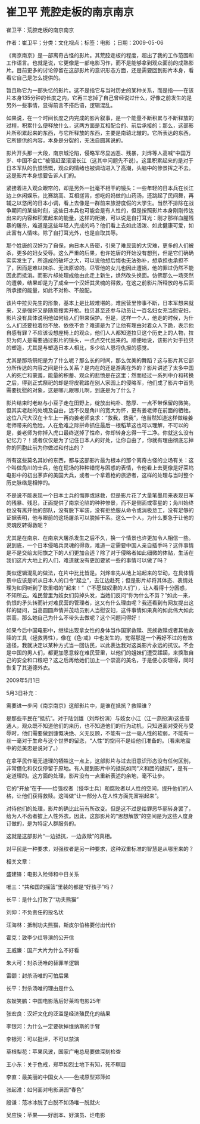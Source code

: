 # 崔卫平  荒腔走板的南京南京  
  
崔卫平：荒腔走板的南京南京  
作者：崔卫平；分类：文化视点；标签：电影 ；日期：2009-05-06  
《南京南京》是一部离奇古怪的影片。其荒腔走板的程度，超出了我的工作范围和工作语言。也就是说，它更像是一部电影习作，而不是能够拿到观众面前的成熟影片。目前更多的讨论停留在这部影片的意识形态方面，还是需要回到影片本身，看看它自己是怎么提供的。  
暂且称它为一部失忆的影片。这不是指它与当时历史的某种关系，而是指——在该片本身135分钟的长度之内，它再三忘掉了自己曾经说过什么，好像之前发生的是另外一些事情，显得前言不搭后语，逻辑混乱。  
如果说，在一个时间长度之内完成的影片叙事，是一个能量不断积累与不断释放的过程，积累什么便释放什么，这两方面是互相配合的、前后承接的；那么，这部影片所积累起来的东西，与它所释放的东西，主要是南辕北辙的。它所表达的东西，它所提供的内容，本身是分裂的，无法自圆其说的。  
影片开头那一大段，南京城沦陷，侵略军尽显凶恶、残暴，刘烨等人高喊“中国万岁、中国不会亡”被驱赶至滚滚长江（这其中问题先不说）。这里积累起来的是对于日本军队的仇恨愤慨，观众的情绪也被调动进入了高潮，头脑中的惨景挥之不去。这是影片本身想要告诉人们的。  
紧接着进入观众眼帘的，却是另外一批毫不相干的镜头：一些年轻的日本兵在长江边上休闲娱乐，比赛跳高、互相搓背，想吃妈妈做的山药汤，还跳起了民间舞，再辅之以悠闲的日本小调，看上去像是一群前来旅游度假的大学生。当然不排除在战争期间的某些时刻，这些日本兵也可能会是有人性的，但是按照影片本身刚刚传达出来的内容和积累起来的能量，这样的衔接，可以说是自打耳光：刚才那样血腥残暴的屠杀，难道是这些年轻人完成的吗？他们看上去如此活泼、如此健康可爱，如此富有人情味。除了自打耳光外，也是自取其辱。  
那个姓唐的汉奸为了自保，向日本人告密，引来了难民营的大灾难，更多的人们被杀，更多的妇女受辱。这么严重的后果，也许姓唐的开始没有想到，但是它们确确实实发生了，所造成的破坏之大，可以说他想后悔也无法弥补，想承担也承担不了，因而是难以抹杀、无法原谅的。尽管他的女儿也因此遭祸，他的罪过仍然不能因此而抵消。而影片却处理成他由此走上新生，焕然改头换面。仿佛那么一场突然的遭袭，结果却是为了成全一个汉奸其灵魂的得救，在这之前影片所释放的与后面所承接的能量，如此不对称、不般配。  
该片中拉贝先生的形象，基本上是比较难堪的。难民营里惨事不断，日本军想来就来，又是强奸又是随意搜索开枪。拉贝甚至还参与动员让一百名妇女充当慰安妇，影片没有具体说明他如何给人们带来保护。但是，这样一个人，他走的时候，为什么人们还要拉着他不放、依依不舍？难道是为了让他有理由对着众人下跪，表示他自感有罪？不应该设想座椅上的观众，他们人人都知道拉贝这个历史上的人物，拉贝为何人是需要通过影片的镜头，一点点交代出来的。顺便地说，该影片对于拉贝的塑造，尤其是与塑造日本人相比，多少给人恩将仇报的感觉。  
尤其是那场祭祀是为了什么呢？那么长的时间，那么优美的舞蹈？这与影片其它部分所传达的内容之间是什么关系？是内在的还是游离在外的？影片讲述了太多中国人的死亡和蒙羞，能量的积蓄、观众的悲愤是在这里；然而经过一系列中介和转换之后，得到正式祭祀的却是将皮靴踏在别人家园上的侵略军，他们成了影片中首先需要抚慰的对象，这是哪儿跟哪儿啊，到底是为了什么？  
影片结束时老赵与小豆子走在田野上，绽放出纯朴、憨厚、一点不带保留的微笑。但其实老赵的处境及自由，远不仅是角川的宽大为怀，更有姜老师在前面的牺牲。这位八尺大汉在卡车上一再向姜老师哀求：“救我，救我”，他当然知道这样做给姜老师带来的危险。人在危难之际拼命抓住最后一根稻草这也可以理解，不可以的是，姜老师为你掉入虎口最终送掉了性命，你却转身忘得一干二净。你就这么没有记忆力？！或者仅仅是为了记住日本人的好处，让你自由了，你就有理由彻底忘掉你的同胞此前为你做过和付出的？  
所有这些莫名其妙的东西，都与这部影片最为根本的那个离奇古怪的立场有关：这个叫做角川的士兵，他在现场的种种错愕与困惑的表情，令他看上去更像是好莱坞电影中的初出茅庐的美国大兵，或者一个拿着枪的旅游者，这样的处理与当时整个历史脉络是相悖的。  
不是说不能表现一个日本士兵的悔罪或拯救，但是影片花了大量笔墨用来表现日军的残暴、残忍，正面提供了南京沦陷的种种惨景，而不是侧面或零星的；角川始终也没有离开他的部队，没有脱下军装，没有拒绝服从命令或消极怠工，没有足够的证据表明，他与眼前的这场屠杀可以脱掉干系。这么一个人，为什么要急于让他的灵魂反转得救呢？  
尤其是在南京、在南京大屠杀发生之后不久，换一个情景也许更加令人相信一些。说到底，一个日本侵略兵灵魂的得救，难道一定需要中国人亲自插手吗？这件事情是不是交给太阳旗之下的人们更加合适？除了对于侵略者如此细微的体贴，生活在我们这片大地上的人们，难道就没有更加要紧一些的事情可以做了吗？  
类似逻辑混乱的做法，在片中比比皆是。刘烨率先从地上站起来的举动，在具体情景中应该是听从日本人的口令“起立”，去江边赴死；但是影片却将其体态、表情处理为如同听到了歌里唱的“起来！”（“不愿做奴隶的人们”），让人看得十分困惑，不知所云。难民营里为妓女们剪掉头发，当她们反问“你为什么不剪？”如此一来，仇恨的矛头转而针对难民营的管理者，这又有什么理由呢？我还看到有网友提出这样的疑问，当高圆圆声情并茂动员别人当慰安妇，这件事情如果真的如此伟大如此崇高，那么她自己为什么不带头去做呢？这个问题问得好！  
如果今后中国电影中，继续出现拿女性的身体当作国家救赎、民族救赎或者其他救赎的工具（拯救男性），像在《色·戒》中也发生的，觉得那是一个再好不过的有效途径，我就决定以某种方式当一回访民，以此表达我对这类影片永远的抗议。不会是中国的男人们，都更加愿意躲在难民营里，以他们的姐妹们遭受蹂躏，来换取自己的安全和口粮吧？这之后再给她们加上一个崇高的美名，于是便心安理得，同时恢复了其道德外衣。  
2009年5月1日  
5月3日补充：  
需要进一步问《南京南京》这部影片中，是谁在抵抗？救赎谁？  
是那些平民在“抵抗”。对于陆剑雄（刘烨扮演）与妓女小江（江一燕扮演)这些普通人，观众既不知道他们的来历，也不知道他们的行为动机，只知道面对受死与受辱时，他们需要做到慷慨决绝、义无反顾，不能有一丝一毫人性的软弱，不能有一丝一毫对于生命与这个世界的留恋，“人性”的空间不是给他们准备的。（看来地震中的范美忠是说对了。）  
在拿平民作毫无道理的牺牲这一点上，这部影片与过去旧意识形态没有任何区别，非常僵化和仅仅停留于原地。有人提到影片中的抵抗如同“义和团的抵抗”，是有一定道理的。这方面的处理，影片没有一点重新表述的余地，毫不让步。  
它的“开放”在于——给强权者（侵华士兵）和腐败者以人性的空间，提升他们的人格，让他们获得救赎。这叫做“让一部分人在人性方面先富裕起来”。  
对待他们的处理，影片的确比此前有所改变。但是这不过是给罪恶华丽转身罢了，给为人不齿者披上人性外衣。因此，这部影片的“思想解放”的空间是为这些人度身订做的，是为特定人群服务的。  
这就是这部影片“一边抵抗，一边救赎”的真相。  
对平民是一种要求，对强权者是另一种要求，这种双重标准的智慧是从哪里来的？  
  
相关文章：  
盛建锋：电影入殓师和中日关系  
唯三：“共和国的摇篮”里装的都是“好孩子”吗？  
长平：是什么打败了“功夫熊猫”  
刘仰：不负责任的投名状  
汪海林：抵制功夫熊猫，斯皮尔伯格要付出代价  
霍克：致李少红导演的公开信  
王威廉：国产大片为什么不好看  
朱大可：封杀汤唯的替罪羊逻辑  
雷颐：封杀汤唯的可怕后果  
长平：封杀汤唯的理由是什么  
东娱笑鹏：中国电影落后好莱坞电影25年  
张宏良：汉奸文化的泛滥是经济殖民化的结果  
李银河：为什么一定要砍掉维纳斯的手臂  
李银河：可以批评，不可以禁演  
草根梨花：苹果风波，国家广电总局要做深刻检查  
王小东：关于色戒，郑苹如烈士地下有知，死不瞑目  
李直：最美丽的中国女人——色戒原型郑萍如  
张起淮：如何面对电影满园“春色”  
殷谦：范冰冰脱了白脱不如汤唯一脱就火  
吴应快：苹果——好剧本、好演员、烂电影